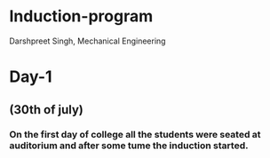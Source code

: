 # Induction-program
Darshpreet Singh, Mechanical Engineering 
# Day-1
## (30th of july)
### On the first day of college all the students were seated at auditorium and after some tume the induction started.
